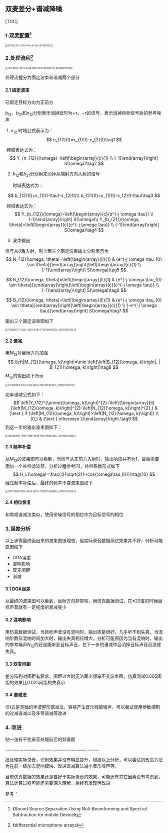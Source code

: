 ## 双麦差分+谱减降噪

[TOC]

### 1.双麦配置[^1]

<img src="E:\work\matlab\Github\elite\2MIC_NS\pcm\differential-array\doc\pic\57563270-4C95-4f4e-A43E-A811F6E1ECE2.png" alt="57563270-4C95-4f4e-A43E-A811F6E1ECE2" style="zoom:50%;" />

### 2.处理流程[^2]

<img src="E:\work\matlab\Github\elite\2MIC_NS\pcm\differential-array\doc\pic\{97F38125-6E72-4774-B031-BF57999C8F17}_20191021153136.jpg" alt="{97F38125-6E72-4774-B031-BF57999C8F17}_20191021153136" style="zoom:50%;" />

处理流程分为固定波束和谱减两个部分

#### 2.1 固定波束

已假定目标方向为正前方

$b_{12}$、$b_{21}$和$n_{12}$分别表示消掉延时为$+\tau$、$-\tau$的信号，表示消掉目标信号后的参考噪声

​    1. $n_{12}$  时域公式表示为：
$$
n_{12}(t)=x_{1}(t)-x_{2}(t)\tag1
$$


​       频域表达式为：
$$
Y_{n_{12}}(\omega)=\left[\begin{array}{c}{1} \\ {-1}\end{array}\right] S(\omega)\tag2
$$




2. $b_{12}$和$b_{21}$分别用来消掉从端射方向入射的信号

   时域表达式为：

$$
b_{12}(t)=x_{1}(t-\tau)-x_{2}(t)\\
b_{21}(t)=x_{1}(t)-x_{2}(t-\tau)\tag3
$$

​       频域表达式为：
$$
Y_{b_{12}}(\omega)=\left[\begin{array}{c}{e^{-j \omega \tau}} \\ {-1}\end{array}\right] S(\omega)\\
Y_{b_{21}}(\omega, \theta)=\left[\begin{array}{c}{e^{-j \omega \tau}} \\ {-1}\end{array}\right] S(\omega)\tag4
$$

3. 波束输出

信号从$\theta$角入射，则上面三个固定波束输出分别表示为
$$
N_{12}(\omega, \theta)=\left[\begin{array}{ll}{1} & {e^{-j \omega \tau_{0} \sin \theta}}\end{array}\right]\left[\begin{array}{c}{1} \\ {-1}\end{array}\right] S(\omega)\tag5
$$

$$
B_{12}(\omega, \theta)=\left[\begin{array}{ll}{1} & {e^{-j \omega \tau_{0} \sin \theta}}\end{array}\right]\left[\begin{array}{c}{e^{-j \omega \tau}} \\ {-1}\end{array}\right] S(\omega)\tag6
$$

$$
B_{12}(\omega, \theta)=\left[\begin{array}{ll}{1} & {e^{-j \omega \tau_{0} \sin \theta}}\end{array}\right]\left[\begin{array}{c}{1} \\ {-e^{-j \omega \tau}}\end{array}\right] S(\omega)\tag7
$$

画出三个固定波束图如下

<img src="E:\work\matlab\Github\elite\2MIC_NS\pcm\differential-array\doc\pic\{73B28CF7-E00C-46C0-8393-FFED146AAD1D}_20191021203234.jpg" alt="{73B28CF7-E00C-46C0-8393-FFED146AAD1D}_20191021203234" style="zoom:50%;" />

#### 2.2 谱减

用$M_{12}$对目标方向加强
$$
\left|M_{12}(\omega, k)\right|=\min \left[\left|B_{12}(\omega, k)\right|, | B_{21}(\omega, k)\right|]\tag8
$$
$M_{12}$的输出如下所示

<img src="E:\work\matlab\Github\elite\2MIC_NS\pcm\differential-array\doc\pic\{EC4ED9E9-1EC2-4136-BB57-76AF5EE9E4F3}_20191023141233.jpg" alt="{EC4ED9E9-1EC2-4136-BB57-76AF5EE9E4F3}_20191023141233" style="zoom:50%;" />

功率谱减公式如下：
$$
\left|Y_{12}^{\prime}(\omega, k)\right|^{2}=\left\{\begin{array}{ll}{\left|M_{12}(\omega, k)\right|^{2}-\left|N_{12}(\omega, k)\right|^{2},} & {\text { if }\left|M_{12}(\omega, k)\right|>\left|N_{12}(\omega, k)\right|} \\ {0,} & {\text { otherwise }}\end{array}\right.\tag9
$$
到这一步的输出波束图如下：

<img src="E:\work\matlab\Github\elite\2MIC_NS\pcm\differential-array\doc\pic\{8CEB0A6C-7635-45BE-9668-B327E884334C}_20191023141623.jpg" alt="{8CEB0A6C-7635-45BE-9668-B327E884334C}_20191023141623" style="zoom:50%;" />

#### 2.3 频率补偿

从$M_{12}$的波束图可以看到，当信号从正前方入射时，输出响应并不为1，最后需要添加一个补偿滤波器，分析过程参考[1]，补偿系数形式如下
$$
H_L(\omega)=\frac{1}{\sqrt{2(1-\cos{\omega\tau_0})}}\tag{10}
$$
经过频率补偿后，最终的频率不变波束图如下

<img src="E:\work\matlab\Github\elite\2MIC_NS\pcm\differential-array\doc\pic\{5FF73B88-7BB7-4AE4-9EC0-37BBDD2499F8}_20191023145635.jpg" alt="{5FF73B88-7BB7-4AE4-9EC0-37BBDD2499F8}_20191023145635" style="zoom:50%;" />

#### 2.4  相位恢复

和常规谱减法类似，使用带噪信号的相位作为目标信号的相位

### 3.误差分析

以上步骤最终画出来的波束图很理想，但实际录音数据测试效果并不好，分析可能原因如下

* DOA误差
* 混响影响
* 双麦间距
* 谱减

#### 3.1 DOA误差

从最终的波束图可以看到，目标方向非常窄，用仿真数据测试，在$\pm20$度的时候目标声音就有一定程度的衰减变小

#### 3.2 混响影响

用仿真数据测试，当目标声音没有混响时，输出质量很好，几乎听不到失真，当混响阶数及混响时间加大时，输出失真相应增大，分析可能原因为当有混响时，输出的参考噪声$N_{12}$的还是能听到目标声音，在下一步的谱减中会消掉目标声音而造成失真。

#### 3.3 双麦间距

差分阵列对间距有要求，间距过大时无法画出频率不变波束图，仿真测试0.005间距的效果比0.025间距的失真小

#### 3.4 谱减法

(9)式是基础的半波整形谱减法，容易产生音乐残留噪声，可以尝试使用参数控制的过减谱减以及多带谱减等改进

### 4. 改进

贴一张有干扰录音处理前后的频谱图

<img src="E:\work\matlab\Github\elite\2MIC_NS\pcm\differential-array\doc\pic\{1D9ED7CA-80A0-42BE-A554-B9F6A638282F}_20191023164007.jpg" alt="{1D9ED7CA-80A0-42BE-A554-B9F6A638282F}_20191023164007" style="zoom:33%;" />



<img src="E:\work\matlab\Github\elite\2MIC_NS\pcm\differential-array\doc\pic\{E5D9A13E-3F78-42D2-B864-DF4168E58AC6}_20191023164103.jpg" alt="{E5D9A13E-3F78-42D2-B864-DF4168E58AC6}_20191023164103" style="zoom:33%;" />

​		批处理实际录音，识别效果并没有明显提升，根据以上分析，可以尝试的改进方法为在前一级加去混响模块、改进谱减算法减小音乐噪声等。

​		目前仿真数据的效果还是要好于实际录音的效果，可能还有其它因素没有考虑到，算法计算过程可能还需要深入理解，后续有发现再改进







参考：

[^1]:《Sound Source Separation Using Null-Beamforming and Spectral Subtraction for mobile Device》
[^2]:《differential microphone arrays》